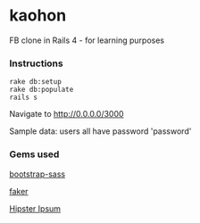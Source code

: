 kaohon
======

FB clone in Rails 4 - for learning purposes

### Instructions
```
rake db:setup
rake db:populate
rails s
```
Navigate to http://0.0.0.0/3000

Sample data: users all have password 'password'

### Gems used
[bootstrap-sass](https://github.com/twbs/bootstrap-sass)

[faker](https://github.com/stympy/faker)

[Hipster Ipsum](http://hipsum.co/)
